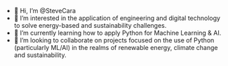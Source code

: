 - 👋 Hi, I’m @SteveCara
- 👀 I’m interested in the application of engineering and digital technology to solve energy-based and sustainability challenges.
- 🌱 I’m currently learning how to apply Python for Machine Learning & AI.
- 💞️ I’m looking to collaborate on projects focused on the use of Python (particularly ML/AI) in the realms of renewable energy, climate change and sustainability.


<!---
SteveCara/SteveCara is a ✨ special ✨ repository because its `README.md` (this file) appears on your GitHub profile.
You can click the Preview link to take a look at your changes.
--->
